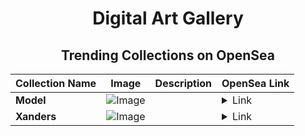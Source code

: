 <div align="center">

# Digital Art Gallery

## Trending Collections on OpenSea

| Collection Name                       | Image                                                                                     | Description                       | OpenSea Link                                                                                          |
|---------------------------------------|-------------------------------------------------------------------------------------------|-----------------------------------|--------------------------------------------------------------------------------------------------------|
| **Model** | ![Image](https://i.seadn.io/s/raw/files/2ec7cfb518802a71d4ef3ed92e5bfb89.jpg?w=500&auto=format?w=200&auto=format) |  | <details><summary>Link</summary>[Model](https://opensea.io/collection/model-70)</details> |
| **Xanders** | ![Image](https://i.seadn.io/s/raw/files/b3e45aa63aaeecfe79a914e139ab7351.png?w=500&auto=format?w=200&auto=format) |  | <details><summary>Link</summary>[Xanders](https://opensea.io/collection/xanders-13)</details> |

</div>